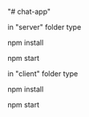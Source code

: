 "# chat-app" 

in "server" folder type

npm install

npm start

in "client" folder type

npm install

npm start
